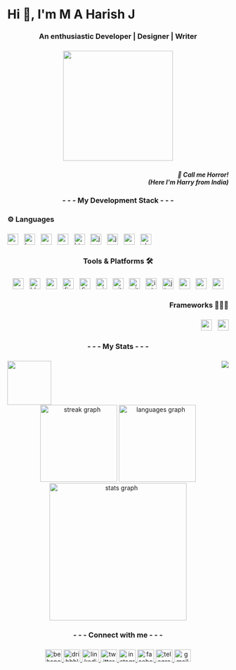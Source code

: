 <h1 align="left">Hi 👋, I'm M A Harish J</h1>

###

<h3 align="center">An enthusiastic Developer | Designer | Writer</h3>

###

<div align="center">
  <img height="250" src="https://media0.giphy.com/media/f3iwJFOVOwuy7K6FFw/giphy.gif?cid=ecf05e474rv6g5x82pst56addblg1u1glgrt772a5wnpj5f8&ep=v1_gifs_search&rid=giphy.gif&ct=g"  />
</div>

###

<h5 align="right">👾 Call me Horror!<br>(Here I'm Harry from India)</h5>

###

<h3 align="center">- - - My Development Stack - - -</h3>

###

<h3 align="left">⚙️ Languages</h3>

###

<div align="left">
  <img src="https://img.shields.io/badge/Android-3DDC84?logo=android&logoColor=black&style=for-the-badge" height="25" alt="android logo"  />
  <img width="5" />
  <img src="https://img.shields.io/badge/Bootstrap-7952B3?logo=bootstrap&logoColor=white&style=for-the-badge" height="25" alt="bootstrap logo"  />
  <img width="5" />
  <img src="https://img.shields.io/badge/C-A8B9CC?logo=c&logoColor=black&style=for-the-badge" height="25" alt="c logo"  />
  <img width="5" />
  <img src="https://img.shields.io/badge/CSS3-1572B6?logo=css3&logoColor=white&style=for-the-badge" height="25" alt="css3 logo"  />
  <img width="5" />
  <img src="https://img.shields.io/badge/HTML5-E34F26?logo=html5&logoColor=white&style=for-the-badge" height="25" alt="html5 logo"  />
  <img width="5" />
  <img src="https://cdn.jsdelivr.net/gh/devicons/devicon/icons/java/java-original.svg" height="25" alt="java logo"  />
  <img width="5" />
  <img src="https://img.shields.io/badge/JavaScript-F7DF1E?logo=javascript&logoColor=black&style=for-the-badge" height="25" alt="javascript logo"  />
  <img width="5" />
  <img src="https://img.shields.io/badge/Node.js-339933?logo=nodedotjs&logoColor=white&style=for-the-badge" height="25" alt="nodejs logo"  />
  <img width="5" />
  <img src="https://img.shields.io/badge/PHP-777BB4?logo=php&logoColor=black&style=for-the-badge" height="25" alt="php logo"  />
</div>

###

<h3 align="center">Tools & Platforms 🛠️</h3>

###

<div align="center">
  <img src="https://img.shields.io/badge/Android Studio-3DDC84?logo=androidstudio&logoColor=black&style=for-the-badge" height="25" alt="androidstudio logo"  />
  <img width="5" />
  <img src="https://img.shields.io/badge/Blender-F5792A?logo=blender&logoColor=black&style=for-the-badge" height="25" alt="blender logo"  />
  <img width="5" />
  <img src="https://img.shields.io/badge/Canva-00C4CC?logo=canva&logoColor=black&style=for-the-badge" height="25" alt="canva logo"  />
  <img width="5" />
  <img src="https://img.shields.io/badge/Figma-F24E1E?logo=figma&logoColor=white&style=for-the-badge" height="25" alt="figma logo"  />
  <img width="5" />
  <img src="https://img.shields.io/badge/Firebase-FFCA28?logo=firebase&logoColor=black&style=for-the-badge" height="25" alt="firebase logo"  />
  <img width="5" />
  <img src="https://img.shields.io/badge/GIMP-5C5543?logo=gimp&logoColor=white&style=for-the-badge" height="25" alt="gimp logo"  />
  <img width="5" />
  <img src="https://img.shields.io/badge/Git-F05032?logo=git&logoColor=white&style=for-the-badge" height="25" alt="git logo"  />
  <img width="5" />
  <img src="https://img.shields.io/badge/GitHub-181717?logo=github&logoColor=white&style=for-the-badge" height="25" alt="github logo"  />
  <img width="5" />
  <img src="https://img.shields.io/badge/Inkscape-000000?logo=inkscape&logoColor=white&style=for-the-badge" height="25" alt="inkscape logo"  />
  <img width="5" />
  <img src="https://img.shields.io/badge/Jira-0052CC?logo=jira&logoColor=white&style=for-the-badge" height="25" alt="jira logo"  />
  <img width="5" />
  <img src="https://img.shields.io/badge/MongoDB-47A248?logo=mongodb&logoColor=white&style=for-the-badge" height="25" alt="mongodb logo"  />
  <img width="5" />
  <img src="https://img.shields.io/badge/MySQL-4479A1?logo=mysql&logoColor=white&style=for-the-badge" height="25" alt="mysql logo"  />
  <img width="5" />
  <img src="https://img.shields.io/badge/Visual Studio Code-007ACC?logo=visualstudiocode&logoColor=white&style=for-the-badge" height="25" alt="vscode logo"  />
</div>

###

<h3 align="right">Frameworks 🧑🏻‍💻</h3>

###

<div align="right">
  <img src="https://img.shields.io/badge/Express-000000?logo=express&logoColor=white&style=for-the-badge" height="25" alt="express logo"  />
  <img width="5" />
  <img src="https://img.shields.io/badge/React-61DAFB?logo=react&logoColor=black&style=for-the-badge" height="25" alt="react logo"  />
</div>

###

<h3 align="center">- - - My Stats - - -</h3>

###

<img align="right" src="https://visitor-badge.laobi.icu/badge?page_id=mr-horror-harry.mr-horror-harry&left_text=visits"  />

###

<img align="left" height="100" src="https://cdn.dribbble.com/users/1355613/screenshots/10374655/media/5691629ca1e7389c34a9c0dae158b976.gif"  />

###

<br clear="both">

<div align="center">
  <img src="https://streak-stats.demolab.com?user=mr-horror-harry&locale=en&mode=daily&theme=dark&hide_border=true&border_radius=5&order=3" height="175" alt="streak graph"  />
  <img src="https://github-readme-stats.vercel.app/api/top-langs?username=mr-horror-harry&locale=en&hide_title=false&layout=compact&card_width=320&langs_count=10&theme=dark&hide_border=true&order=2" height="175" alt="languages graph"  />
  <img src="https://github-readme-stats.vercel.app/api?username=mr-horror-harry&hide_title=false&hide_rank=false&show_icons=true&include_all_commits=true&count_private=true&disable_animations=false&theme=dark&locale=en&hide_border=true&order=1" height="312" alt="stats graph"  />
</div>

###

<h3 align="center">- - - Connect with me - - -</h3>

###

<div align="center">
  <a href="https://www.behance.net/mrhrrr" target="_blank">
    <img src="https://raw.githubusercontent.com/maurodesouza/profile-readme-generator/master/src/assets/icons/social/behance/default.svg" width="38" height="28" alt="behance logo"  />
  </a>
  <a href="https://dribbble.com/M_A_HARISH_J_1303" target="_blank">
    <img src="https://raw.githubusercontent.com/maurodesouza/profile-readme-generator/master/src/assets/icons/social/dribbble/default.svg" width="38" height="28" alt="dribbble logo"  />
  </a>
  <a href="https://www.linkedin.com/in/m-a-harish-j-a69474209/" target="_blank">
    <img src="https://raw.githubusercontent.com/maurodesouza/profile-readme-generator/master/src/assets/icons/social/linkedin/default.svg" width="38" height="28" alt="linkedin logo"  />
  </a>
  <a href="https://twitter.com/m_a_harish_j" target="_blank">
    <img src="https://raw.githubusercontent.com/maurodesouza/profile-readme-generator/master/src/assets/icons/social/twitter/default.svg" width="38" height="28" alt="twitter logo"  />
  </a>
  <a href="https://www.instagram.com/m_a_harish_j" target="_blank">
    <img src="https://raw.githubusercontent.com/maurodesouza/profile-readme-generator/master/src/assets/icons/social/instagram/default.svg" width="38" height="28" alt="instagram logo"  />
  </a>
  <a href="https://www.facebook.com/ma.harishj.7" target="_blank">
    <img src="https://raw.githubusercontent.com/maurodesouza/profile-readme-generator/master/src/assets/icons/social/facebook/default.svg" width="38" height="28" alt="facebook logo"  />
  </a>
  <a href="https://web.telegram.org/a/#1427429824" target="_blank">
    <img src="https://raw.githubusercontent.com/maurodesouza/profile-readme-generator/master/src/assets/icons/social/telegram/default.svg" width="38" height="28" alt="telegram logo"  />
  </a>
  <a href="mr.horror3737@gmail.com" target="_blank">
    <img src="https://raw.githubusercontent.com/maurodesouza/profile-readme-generator/master/src/assets/icons/social/gmail/default.svg" width="38" height="28" alt="gmail logo"  />
  </a>
</div>

###
